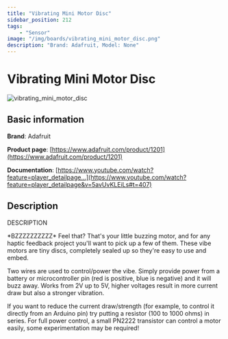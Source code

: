 ```yaml
---
title: "Vibrating Mini Motor Disc"
sidebar_position: 212
tags:
    - "Sensor"
image: "/img/boards/vibrating_mini_motor_disc.png"
description: "Brand: Adafruit, Model: None"
---
```

# Vibrating Mini Motor Disc

![vibrating_mini_motor_disc](/img/boards/vibrating_mini_motor_disc.png)

## Basic information

**Brand**: Adafruit

**Product page**: [https://www.adafruit.com/product/1201](https://www.adafruit.com/product/1201)

**Documentation**: [https://www.youtube.com/watch?feature=player_detailpage...](https://www.youtube.com/watch?feature=player_detailpage&v=5avUvKLEiLs#t=407)

## Description

DESCRIPTION

\*BZZZZZZZZZZ\* Feel that? That's your little buzzing motor, and for any haptic feedback project you'll want to pick up a few of them\. These vibe motors are tiny discs, completely sealed up so they're easy to use and embed\.



Two wires are used to control/power the vibe\. Simply provide power from a battery or microcontroller pin \(red is positive, blue is negative\) and it will buzz away\. Works from 2V up to 5V, higher voltages result in more current draw but also a stronger vibration\.



If you want to reduce the current draw/strength \(for example, to control it directly from an Arduino pin\) try putting a resistor \(100 to 1000 ohms\) in series\. For full power control, a small PN2222 transistor can control a motor easily, some experimentation may be required\!

